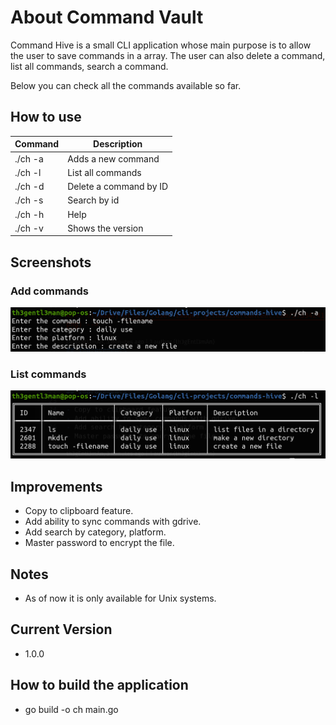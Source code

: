 # About Command Vault

Command Hive is a small CLI application whose main purpose is to allow the user to save commands in a array. The user can also delete a command, list all commands, search a command.

Below you can check all the commands available so far.

## How to use

| Command | Description            |
| ------- | ---------------------- |
| ./ch -a | Adds a new command     |
| ./ch -l | List all commands      |
| ./ch -d | Delete a command by ID |
| ./ch -s | Search by id           |
| ./ch -h | Help                   |
| ./ch -v | Shows the version      |

## Screenshots

### Add commands
![image](https://github.com/rishabdhar12/commands-hive/blob/master/screenshots/add_commands.png)

### List commands
![image](https://github.com/rishabdhar12/commands-hive/blob/master/screenshots/list_commands.png)

## Improvements

- Copy to clipboard feature.
- Add ability to sync commands with gdrive.
- Add search by category, platform.
- Master password to encrypt the file.

## Notes

- As of now it is only available for Unix systems.

## Current Version

- 1.0.0

## How to build the application

- go build -o ch main.go
